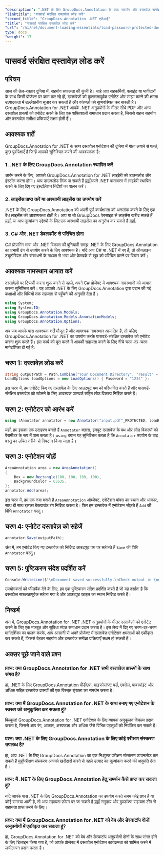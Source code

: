 ```yaml
---
"description": ".NET के लिए GroupDocs.Annotation के साथ सहयोग और दस्तावेज़ समीक्षा को बेहतर बनाएँ। अपने .NET ऐप्स में PDF और अधिक सहजता से एनोटेट करें।"
"linktitle": "पासवर्ड संरक्षित दस्तावेज़ लोड करें"
"second_title": "GroupDocs.Annotation .NET एपीआई"
"title": "पासवर्ड संरक्षित दस्तावेज़ लोड करें"
"url": "/hi/net/document-loading-essentials/load-password-protected-documents/"
type: docs
"weight": 17
---
```


# पासवर्ड संरक्षित दस्तावेज़ लोड करें

## परिचय
आज की तेज़-रफ़्तार दुनिया में, सहयोग सफलता की कुंजी है। चाहे आप सहकर्मियों, क्लाइंट या भागीदारों के साथ किसी प्रोजेक्ट पर काम कर रहे हों, दस्तावेज़ों को कुशलतापूर्वक एनोटेट और साझा करने की क्षमता उत्पादकता में उल्लेखनीय सुधार कर सकती है और वर्कफ़्लो को सुव्यवस्थित कर सकती है। GroupDocs.Annotation for .NET आपके .NET अनुप्रयोगों के भीतर सीधे PDF और अन्य दस्तावेज़ प्रारूपों को एनोटेट करने के लिए एक शक्तिशाली समाधान प्रदान करता है, जिससे सहज सहयोग और दस्तावेज़ समीक्षा प्रक्रियाएँ सक्षम होती हैं।
## आवश्यक शर्तें
GroupDocs.Annotation for .NET के साथ दस्तावेज़ एनोटेशन की दुनिया में गोता लगाने से पहले, कुछ पूर्वापेक्षाएँ हैं जिन्हें आपको सुनिश्चित करने की आवश्यकता है:
### 1. .NET के लिए GroupDocs.Annotation स्थापित करें
आरंभ करने के लिए, आपको GroupDocs.Annotation for .NET लाइब्रेरी को डाउनलोड और इंस्टॉल करना होगा। आप डाउनलोड लिंक पा सकते हैं [यहाँ](https://releases.groupdocs.com/annotation/net/)अपने .NET वातावरण में लाइब्रेरी स्थापित करने के लिए दिए गए इंस्टॉलेशन निर्देशों का पालन करें।
### 2. लाइसेंस प्राप्त करें या अस्थायी लाइसेंस का उपयोग करें
.NET के लिए GroupDocs.Annotation को अपनी पूर्ण कार्यक्षमता को अनलॉक करने के लिए एक वैध लाइसेंस की आवश्यकता होती है। आप या तो GroupDocs वेबसाइट से लाइसेंस खरीद सकते हैं [यहाँ](https://purchase.groupdocs.com/buy), या आप मूल्यांकन उद्देश्यों के लिए एक अस्थायी लाइसेंस का अनुरोध कर सकते हैं [यहाँ](https://purchase.groupdocs.com/temporary-license/).
### 3. C# और .NET डेवलपमेंट से परिचित होना
C# प्रोग्रामिंग भाषा और .NET विकास की बुनियादी समझ .NET के लिए GroupDocs.Annotation का प्रभावी ढंग से उपयोग करने के लिए आवश्यक है। यदि आप C# या .NET में नए हैं, तो ऑनलाइन ट्यूटोरियल और संसाधनों के माध्यम से भाषा और फ्रेमवर्क से खुद को परिचित करने पर विचार करें।

## आवश्यक नामस्थान आयात करें
दस्तावेज़ों पर टिप्पणी करना शुरू करने से पहले, अपने C# प्रोजेक्ट में आवश्यक नामस्थानों को आयात करना सुनिश्चित करें। यह आपको .NET के लिए GroupDocs.Annotation द्वारा प्रदान की गई कक्षाओं और विधियों तक सहजता से पहुँचने की अनुमति देता है।
```csharp
using System;
using System.IO;
using GroupDocs.Annotation.Models;
using GroupDocs.Annotation.Models.AnnotationModels;
using GroupDocs.Annotation.Options;
```

अब जब आपके पास आवश्यक शर्तें मौजूद हैं और आवश्यक नामस्थान आयातित हैं, तो चलिए GroupDocs.Annotation for .NET का उपयोग करके पासवर्ड-संरक्षित दस्तावेज़ को एनोटेट करना शुरू करते हैं। इस कार्य को पूरा करने में आपकी सहायता करने के लिए नीचे चरण-दर-चरण मार्गदर्शिका दी गई है:
## चरण 1: दस्तावेज़ लोड करें
```csharp
string outputPath = Path.Combine("Your Document Directory", "result" + Path.GetExtension("input.pdf"));
LoadOptions loadOptions = new LoadOptions() { Password = "1234" };
```
इस चरण में, हम एनोटेट किए गए दस्तावेज़ के लिए आउटपुट पथ को परिभाषित करते हैं और पासवर्ड-संरक्षित दस्तावेज़ को खोलने के लिए आवश्यक पासवर्ड सहित लोड विकल्प निर्दिष्ट करते हैं।
## चरण 2: एनोटेटर को आरंभ करें
```csharp
using (Annotator annotator = new Annotator("input.pdf"_PROTECTED, loadOptions))
```
यहाँ, हम इसका एक उदाहरण बनाते हैं `Annotator` क्लास, इनपुट दस्तावेज़ के पथ और लोड विकल्पों को पैरामीटर के रूप में पास करता है। `using` बयान यह सुनिश्चित करता है कि `Annotator` उपयोग के बाद वस्तु का उचित तरीके से निपटान किया जाता है।
## चरण 3: एनोटेशन जोड़ें
```csharp
AreaAnnotation area = new AreaAnnotation()
{
    Box = new Rectangle(100, 100, 100, 100),
    BackgroundColor = 65535,
};
annotator.Add(area);
```
इस चरण में, हम एक नया बनाते हैं `AreaAnnotation` ऑब्जेक्ट, एनोटेशन बॉक्स का स्थान और आकार, साथ ही साथ इसका बैकग्राउंड रंग निर्दिष्ट करता है। फिर हम दस्तावेज़ में एनोटेशन जोड़ते हैं `Add` की विधि `Annotator` वस्तु।
## चरण 4: एनोटेट दस्तावेज़ को सहेजें
```csharp
annotator.Save(outputPath);
```
अंत में, हम एनोटेट किए गए दस्तावेज़ को निर्दिष्ट आउटपुट पथ पर सहेजते हैं `Save` की विधि `Annotator` वस्तु।
## चरण 5: पुष्टिकरण संदेश प्रदर्शित करें
```csharp
Console.WriteLine($"\nDocument saved successfully.\nCheck output in {outputPath}.");
```
उपयोगकर्ता को फीडबैक देने के लिए, हम एक पुष्टिकरण संदेश प्रदर्शित करते हैं जो यह दर्शाता है कि दस्तावेज़ सफलतापूर्वक सहेजा गया है और आउटपुट फ़ाइल का स्थान निर्दिष्ट करते हैं।

## निष्कर्ष
अंत में, GroupDocs.Annotation for .NET .NET अनुप्रयोगों के भीतर दस्तावेज़ों को एनोटेट करने के लिए एक मजबूत और सुविधा संपन्न समाधान प्रदान करता है। इस लेख में दिए गए चरण-दर-चरण मार्गदर्शिका का पालन करके, आप आसानी से अपने प्रोजेक्ट में दस्तावेज़ एनोटेशन क्षमताओं को एकीकृत कर सकते हैं, जिससे बेहतर सहयोग और दस्तावेज़ समीक्षा प्रक्रियाएँ सक्षम हो सकती हैं।
## अक्सर पूछे जाने वाले प्रश्न
### प्रश्न: क्या GroupDocs.Annotation for .NET सभी दस्तावेज़ प्रारूपों के साथ संगत है?
हां, .NET के लिए GroupDocs.Annotation पीडीएफ, माइक्रोसॉफ्ट वर्ड, एक्सेल, पावरपॉइंट और अधिक सहित दस्तावेज़ प्रारूपों की एक विस्तृत श्रृंखला का समर्थन करता है।
### प्रश्न: क्या मैं GroupDocs.Annotation for .NET के साथ बनाए गए एनोटेशन के स्वरूप को अनुकूलित कर सकता हूं?
बिल्कुल! GroupDocs.Annotation for .NET एनोटेशन के लिए व्यापक अनुकूलन विकल्प प्रदान करता है, जिससे आप रंग, आकार, अस्पष्टता और अधिक जैसे विभिन्न पहलुओं को नियंत्रित कर सकते हैं।
### प्रश्न: क्या .NET के लिए GroupDocs.Annotation के लिए कोई परीक्षण संस्करण उपलब्ध है?
हां, आप .NET के लिए GroupDocs.Annotation का एक निःशुल्क परीक्षण संस्करण डाउनलोड कर सकते हैं [यहाँ](https://releases.groupdocs.com/)परीक्षण संस्करण आपको खरीदारी करने से पहले उत्पाद का मूल्यांकन करने की अनुमति देता है।
### प्रश्न: मैं .NET के लिए GroupDocs.Annotation हेतु समर्थन कैसे प्राप्त कर सकता हूं?
यदि आपके पास .NET के लिए GroupDocs.Annotation का उपयोग करते समय कोई प्रश्न है या कोई समस्या आती है, तो आप सहायता फ़ोरम पर जा सकते हैं [यहाँ](https://forum.groupdocs.com/c/annotation/10) समुदाय और ग्रुपडॉक्स सहायता टीम से सहायता प्राप्त करने के लिए।
### प्रश्न: क्या मैं GroupDocs.Annotation for .NET को वेब और डेस्कटॉप दोनों अनुप्रयोगों में एकीकृत कर सकता हूं?
हां, GroupDocs.Annotation for .NET को वेब और डेस्कटॉप अनुप्रयोगों दोनों के साथ संगत होने के लिए डिज़ाइन किया गया है, जो आपके प्रोजेक्ट में दस्तावेज़ एनोटेशन कार्यक्षमता को शामिल करने में लचीलापन प्रदान करता है।